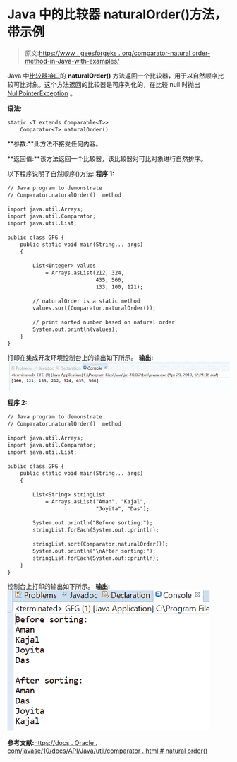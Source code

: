 # Java 中的比较器 naturalOrder()方法，带示例

> 原文:[https://www . geesforgeks . org/comparator-natural order-method-in-Java-with-examples/](https://www.geeksforgeeks.org/comparator-naturalorder-method-in-java-with-examples/)

Java 中[比较器接口](https://www.geeksforgeeks.org/comparator-interface-java/)的 **naturalOrder()** 方法返回一个比较器，用于以自然顺序比较可比对象。这个方法返回的比较器是可序列化的，在比较 null 时抛出 [NullPointerException](https://www.geeksforgeeks.org/null-pointer-exception-in-java/) 。

**语法:**

```
static <T extends Comparable<T>> 
    Comparator<T> naturalOrder()

```

**参数:**此方法不接受任何内容。

**返回值:**该方法返回一个比较器，该比较器对可比对象进行自然排序。

以下程序说明了自然顺序()方法:
**程序 1:**

```
// Java program to demonstrate
// Comparator.naturalOrder()  method

import java.util.Arrays;
import java.util.Comparator;
import java.util.List;

public class GFG {
    public static void main(String... args)
    {

        List<Integer> values
            = Arrays.asList(212, 324,
                            435, 566,
                            133, 100, 121);

        // naturalOrder is a static method
        values.sort(Comparator.naturalOrder());

        // print sorted number based on natural order
        System.out.println(values);
    }
}
```

打印在集成开发环境控制台上的输出如下所示。
**输出:**
![](img/00aafe55f356e33e796bd679a2fe0502.png)

**程序 2:**

```
// Java program to demonstrate
// Comparator.naturalOrder()  method

import java.util.Arrays;
import java.util.Comparator;
import java.util.List;

public class GFG {
    public static void main(String... args)
    {

        List<String> stringList
            = Arrays.asList("Aman", "Kajal",
                            "Joyita", "Das");

        System.out.println("Before sorting:");
        stringList.forEach(System.out::println);

        stringList.sort(Comparator.naturalOrder());
        System.out.println("\nAfter sorting:");
        stringList.forEach(System.out::println);
    }
}
```

控制台上打印的输出如下所示。
**输出:**
![](img/04b305a095985ef95346f662741aa3d6.png)

**参考文献:**[https://docs . Oracle . com/javase/10/docs/API/Java/util/comparator . html # natural order()](https://docs.oracle.com/javase/10/docs/api/java/util/Comparator.html#naturalOrder())
